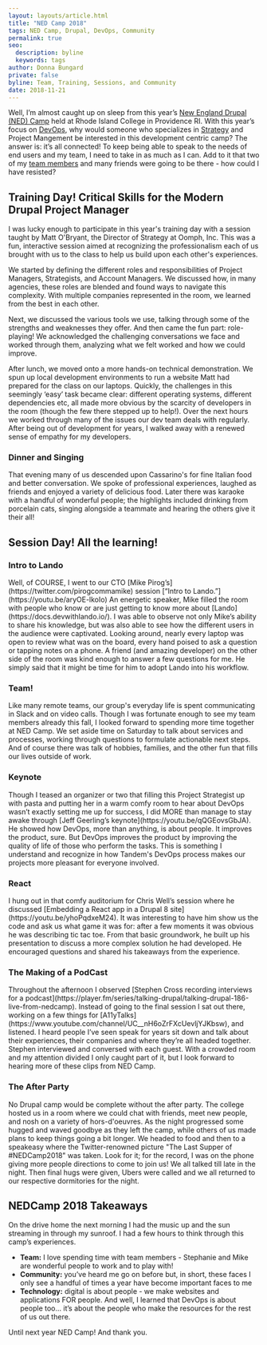 ```yaml
---
layout: layouts/article.html
title: "NED Camp 2018"
tags: NED Camp, Drupal, DevOps, Community
permalink: true
seo:
  description: byline
  keywords: tags
author: Donna Bungard
private: false
byline: Team, Training, Sessions, and Community
date: 2018-11-21
---
```


Well, I’m almost caught up on sleep from this year’s [New England Drupal (NED) Camp](https://nedcamp.org/) held at Rhode Island College in Providence RI. With this year’s focus on [DevOps](https://thinktandem.io/services/devops/), why would someone who specializes in [Strategy](https://thinktandem.io/services/strategy/) and Project Mangement be interested in this development centric camp? The answer is: it’s all connected! To keep being able to speak to the needs of end users and my team, I need to take in as much as I can. Add to it that two of my [team members](https://thinktandem.io/about/) and many friends were going to be there - how could I have resisted?

Training Day! Critical Skills for the Modern Drupal Project Manager
-------
I was lucky enough to participate in this year's training day with a session taught by Matt O'Bryant, the Director of Strategy at Oomph, Inc. This was a fun, interactive session aimed at recognizing the professionalism each of us brought with us to the class to help us build upon each other's experiences.

We started by defining the different roles and responsibilities of Project Managers, Strategists, and Account Managers. We discussed how, in many agencies, these roles are blended and found ways to navigate this complexity. With multiple companies represented in the room, we learned from the best in each other.

Next, we discussed the various tools we use, talking through some of the strengths and weaknesses they offer. And then came the fun part: role-playing! We acknowledged the challenging conversations we face and worked through them, analyzing what we felt worked and how we could improve.

After lunch, we moved onto a more hands-on technical demonstration. We spun up local development environments to run a website Matt had prepared for the class on our laptops. Quickly, the challenges in this seemingly ‘easy’ task became clear: different operating systems, different dependencies etc, all made more obvious by the scarcity of developers in the room (though the few there stepped up to help!). Over the next hours we worked through many of the issues our dev team deals with regularly. After being out of development for years, I walked away with a renewed sense of empathy for my developers.

<h3>Dinner and Singing</h3>
<p>That evening many of us descended upon Cassarino's for fine Italian food and better conversation. We spoke of professional experiences, laughed as friends and enjoyed a variety of delicious food. Later there was karaoke with a handful of wonderful people; the highlights included drinking from porcelain cats, singing alongside a teammate and hearing the others give it their all! </p>


Session Day! All the learning!
-------

<h3>Intro to Lando</h3>
<p>Well, of COURSE, I went to our CTO [Mike Pirog’s](https://twitter.com/pirogcommamike) session [“Intro to Lando.”](https://youtu.be/aryOE-lkoIo) An energetic speaker, Mike filled the room with people who know or are just getting to know more about [Lando](https://docs.devwithlando.io/). I was able to observe not only Mike’s ability to share his knowledge, but was also able to see how the different users in the audience were captivated. Looking around, nearly every laptop was open to review what was on the board, every hand poised to ask a question or tapping notes on a phone. A friend (and amazing developer) on the other side of the room was kind enough to answer a few questions for me. He simply said that it might be time for him to adopt Lando into his workflow.</p>

<h3>Team!</h3>
<p>Like many remote teams, our group's everyday life is spent communicating in Slack and on video calls. Though I was fortunate enough to see my team members already this fall, I looked forward to spending more time together at NED Camp. We set aside time on Saturday to talk about services and processes, working through questions to formulate actionable next steps. And of course there was talk of hobbies, families, and the other fun that fills our lives outside of work. </p>

<h3>Keynote</h3>
<p>Though I teased an organizer or two that filling this Project Strategist up with pasta and putting her in a warm comfy room to hear about DevOps wasn’t exactly setting me up for success, I did MORE than manage to stay awake through [Jeff Geerling’s keynote](https://youtu.be/qQGEovsGbJA). He showed how DevOps, more than anything, is about people. It improves the product, sure. But DevOps improves the product by improving the quality of life of those who perform the tasks. This is something I understand and recognize in how Tandem's DevOps process makes our projects more pleasant for everyone involved. </p>

<h3>React</h3>
<p>I hung out in that comfy auditorium for Chris Well’s session where he discussed [Embedding a React app in a Drupal 8 site](https://youtu.be/yhoPqdxeM24). It was interesting to have him show us the code and ask us what game it was for: after a few moments it was obvious he was describing tic tac toe. From that basic groundwork, he built up his presentation to discuss a more complex solution he had developed. He encouraged questions and shared his takeaways from the experience.</p> 

<h3>The Making of a PodCast</h3>
<p>Throughout the afternoon I observed [Stephen Cross recording interviews for a podcast](https://player.fm/series/talking-drupal/talking-drupal-186-live-from-nedcamp). Instead of going to the final session I sat out there, working on a few things for [A11yTalks](https://www.youtube.com/channel/UC__nH6oZrFXcUevljYJKbsw), and listened. I heard people I’ve seen speak for years sit down and talk about their experiences, their companies and where they’re all headed together. Stephen interviewed and conversed with each guest. With a crowded room and my attention divided I only caught part of it, but I look forward to hearing more of these clips from NED Camp.</p>

<h3>The After Party</h3>
<p>No Drupal camp would be complete without the after party. The college hosted us in a room where we could chat with friends, meet new people, and nosh on a variety of hors-d'oeuvres. As the night progressed some hugged and waved goodbye as they left the camp, while others of us made plans to keep things going a bit longer. We headed to food and then to a speakeasy where the Twitter-renowned picture "The Last Supper of #NEDCamp2018" was taken. Look for it; for the record, I was on the phone giving more people directions to come to join us! We all talked till late in the night. Then final hugs were given, Ubers were called and we all returned to our respective dormitories for the night.</p>


NEDCamp 2018 Takeaways
-------
On the drive home the next morning I had the music up and the sun streaming in through my sunroof. I had a few hours to think through this camp’s experiences. 
<ul><li><strong>Team:</strong> I love spending time with team members - Stephanie and Mike are wonderful people to work and to play with!
</li><li><strong>Community:</strong> you’ve heard me go on before but, in short, these faces I only see a handful of times a year have become important faces to me
</li><li><strong>Technology:</strong> digital is about people - we make websites and applications FOR people. And well, I learned that DevOps is about people too… it’s about the people who make the resources for the rest of us out there. 
</li></ul>
<p>Until next year NED Camp! And thank you.</p>
